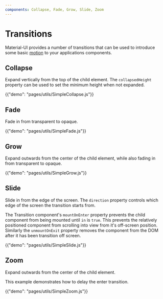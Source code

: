 ```yaml
---
components: Collapse, Fade, Grow, Slide, Zoom
---
```


# Transitions

Material-UI provides a number of transitions that can be used to introduce some basic
[motion](https://material.io/guidelines/motion/material-motion.html)
to your applications components.

## Collapse

Expand vertically from the top of the child element.
The `collapsedHeight` property can be used to set the minimum height when not expanded.

{{"demo": "pages/utils/SimpleCollapse.js"}}

## Fade

Fade in from transparent to opaque.

{{"demo": "pages/utils/SimpleFade.js"}}

## Grow

Expand outwards from the center of the child element, while also fading in
from transparent to opaque.

{{"demo": "pages/utils/SimpleGrow.js"}}

## Slide

Slide in from the edge of the screen.
The `direction` property controls which edge of the screen the transition starts from.

The Transition component's  `mountOnEnter` property prevents the child component from being mounted
until `in` is `true`. This prevents the relatively positioned component from scrolling into view
from it's off-screen position. Similarly the `unmountOnExit` property removes the component
from the DOM after it has been transition off screen.

{{"demo": "pages/utils/SimpleSlide.js"}}

## Zoom

Expand outwards from the center of the child element.

This example demonstrates how to delay the enter transition.

{{"demo": "pages/utils/SimpleZoom.js"}}
